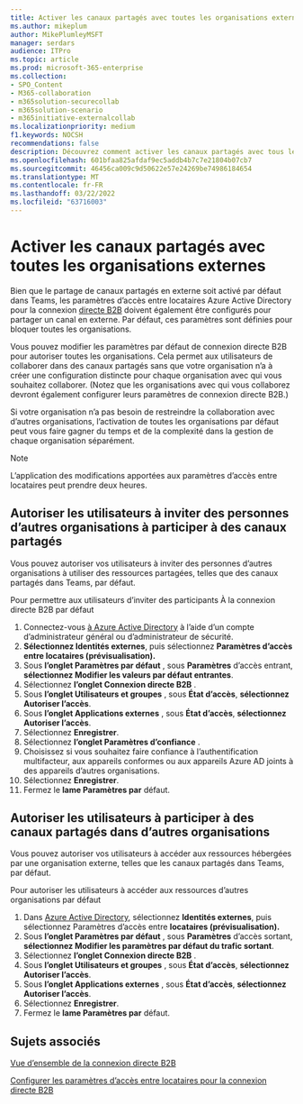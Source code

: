 ```yaml
---
title: Activer les canaux partagés avec toutes les organisations externes
ms.author: mikeplum
author: MikePlumleyMSFT
manager: serdars
audience: ITPro
ms.topic: article
ms.prod: microsoft-365-enterprise
ms.collection:
- SPO_Content
- M365-collaboration
- m365solution-securecollab
- m365solution-scenario
- m365initiative-externalcollab
ms.localizationpriority: medium
f1.keywords: NOCSH
recommendations: false
description: Découvrez comment activer les canaux partagés avec tous les autres Microsoft 365 et Azure Active Directory organisations.
ms.openlocfilehash: 601bfaa825afdaf9ec5addb4b7c7e21804b07cb7
ms.sourcegitcommit: 46456ca009c9d50622e57e24269be74986184654
ms.translationtype: MT
ms.contentlocale: fr-FR
ms.lasthandoff: 03/22/2022
ms.locfileid: "63716003"
---
```

# <a name="enable-shared-channels-with-all-external-organizations"></a>Activer les canaux partagés avec toutes les organisations externes

Bien que le partage de canaux partagés en externe soit activé par défaut dans Teams, les paramètres d’accès entre locataires Azure Active Directory pour la connexion [directe B2B](/azure/active-directory/external-identities/b2b-direct-connect-overview) doivent également être configurés pour partager un canal en externe. Par défaut, ces paramètres sont définies pour bloquer toutes les organisations.

Vous pouvez modifier les paramètres par défaut de connexion directe B2B pour autoriser toutes les organisations. Cela permet aux utilisateurs de collaborer dans des canaux partagés sans que votre organisation n’a à créer une configuration distincte pour chaque organisation avec qui vous souhaitez collaborer. (Notez que les organisations avec qui vous collaborez devront également configurer leurs paramètres de connexion directe B2B.)

Si votre organisation n’a pas besoin de restreindre la collaboration avec d’autres organisations, l’activation de toutes les organisations par défaut peut vous faire gagner du temps et de la complexité dans la gestion de chaque organisation séparément.

> [!NOTE]
> L’application des modifications apportées aux paramètres d’accès entre locataires peut prendre deux heures.

## <a name="allow-users-to-invite-people-in-other-organizations-to-participate-in-shared-channels"></a>Autoriser les utilisateurs à inviter des personnes d’autres organisations à participer à des canaux partagés

Vous pouvez autoriser vos utilisateurs à inviter des personnes d’autres organisations à utiliser des ressources partagées, telles que des canaux partagés dans Teams, par défaut.

Pour permettre aux utilisateurs d’inviter des participants À la connexion directe B2B par défaut
1. Connectez-vous [à Azure Active Directory](https://aad.portal.azure.com) à l’aide d’un compte d’administrateur général ou d’administrateur de sécurité.
1. **Sélectionnez Identités externes**, puis sélectionnez **Paramètres d’accès entre locataires (prévisualisation).**
1. Sous **l’onglet Paramètres par défaut** , sous **Paramètres** d’accès entrant, **sélectionnez Modifier les valeurs par défaut entrantes**.
1. Sélectionnez **l’onglet Connexion directe B2B** .
1. Sous **l’onglet Utilisateurs et groupes** , sous **État d’accès**, **sélectionnez Autoriser l’accès**.
1. Sous **l’onglet Applications externes** , sous **État d’accès**, **sélectionnez Autoriser l’accès**.
1. Sélectionnez **Enregistrer**.
1. Sélectionnez **l’onglet Paramètres d’confiance** .
1. Choisissez si vous souhaitez faire confiance à l’authentification multifacteur, aux appareils conformes ou aux appareils Azure AD joints à des appareils d’autres organisations.
1. Sélectionnez **Enregistrer**.
1. Fermez le **lame Paramètres par** défaut.

## <a name="allow-users-to-participate-in-shared-channels-in-other-organizations"></a>Autoriser les utilisateurs à participer à des canaux partagés dans d’autres organisations

Vous pouvez autoriser vos utilisateurs à accéder aux ressources hébergées par une organisation externe, telles que les canaux partagés dans Teams, par défaut.

Pour autoriser les utilisateurs à accéder aux ressources d’autres organisations par défaut
1. Dans [Azure Active Directory](https://aad.portal.azure.com), sélectionnez **Identités externes**, puis sélectionnez Paramètres d’accès entre **locataires (prévisualisation).**
1. Sous **l’onglet Paramètres par défaut** , sous **Paramètres** d’accès sortant, **sélectionnez Modifier les paramètres par défaut du trafic sortant**.
1. Sélectionnez **l’onglet Connexion directe B2B** .
1. Sous **l’onglet Utilisateurs et groupes** , sous **État d’accès**, **sélectionnez Autoriser l’accès**.
1. Sous **l’onglet Applications externes** , sous **État d’accès**, **sélectionnez Autoriser l’accès**.
1. Sélectionnez **Enregistrer**.
1. Fermez le **lame Paramètres par** défaut.

## <a name="related-topics"></a>Sujets associés

[Vue d’ensemble de la connexion directe B2B](/azure/active-directory/external-identities/b2b-direct-connect-overview)

[Configurer les paramètres d’accès entre locataires pour la connexion directe B2B](/azure/active-directory/external-identities/cross-tenant-access-settings-b2b-direct-connect)


